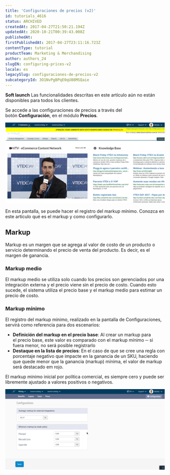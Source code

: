```yaml
---
title: 'Configuraciones de precios (v2)'
id: tutorials_4616
status: ARCHIVED
createdAt: 2017-04-27T21:50:21.194Z
updatedAt: 2020-10-21T00:39:43.008Z
publishedAt: 
firstPublishedAt: 2017-04-27T23:11:16.723Z
contentType: tutorial
productTeam: Marketing & Merchandising
author: authors_24
slugEN: configuring-prices-v2
locale: es
legacySlug: configuraciones-de-precios-v2
subcategoryId: 3O1NvPgBPqE0qU88MSQaie
---
```


**Soft launch**
Las funcionalidades descritas en este artículo aún no están disponibles para todos los clientes.

Se accede a las configuraciones de precios a través del botón **Configuración**, en el módulo **Precios**.

![Preco24](https://raw.githubusercontent.com/vtexdocs/help-center-content/refs/heads/main/docs/es/tutorials/Prices/Price%20Settings/configuraciones-de-precios-v2_1.gif)

En esta pantalla, se puede hacer el registro del markup mínimo. Conozca en este artículo qué es el markup y como configurarlo.

## Markup

Markup es un margen que se agrega al valor de costo de un producto o servicio determinando el precio de venta del producto. Es decir, es el margen de ganancia.

### Markup medio

El markup medio se utiliza solo cuando los precios son gerenciados por una integración externa y el precio viene sin el precio de costo. Cuando esto sucede, el sistema utiliza el precio base y el markup medio para estimar un precio de costo.

### Markup mínimo

El registro del markup mínimo, realizado en la pantalla de Configuraciones, servirá como referencia para dos escenarios:

- **Definición del markup en el precio base**: Al crear un markup para el precio base, este valor es comparado con el markup mínimo ─ si fuera menor, no será posible registrarlo
- **Destaque en la lista de precios**: En el caso de que se cree una regla con porcentaje negativo que impacte en la ganancia de un SKU, haciendo que quede menor que la ganancia (markup) mínima, el valor de markup será destacado em rojo.

El markup mínimo inicial por política comercial, es siempre cero y puede ser libremente ajustado a valores positivos o negativos.

![Preco25](https://raw.githubusercontent.com/vtexdocs/help-center-content/refs/heads/main/docs/es/tutorials/Prices/Price%20Settings/configuraciones-de-precios-v2_2.gif)
